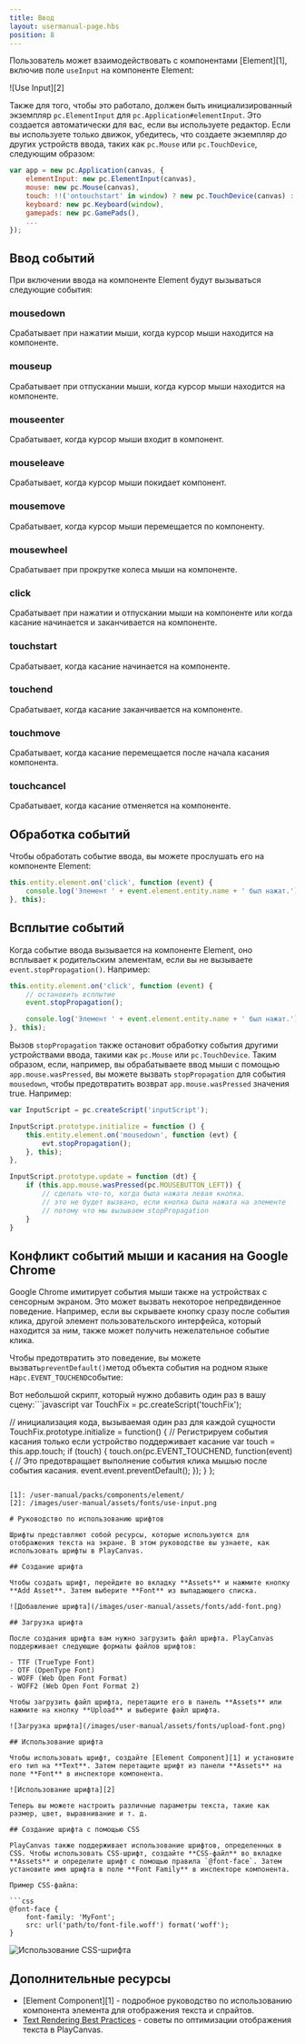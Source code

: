```yaml
---
title: Ввод
layout: usermanual-page.hbs
position: 8
---
```


Пользователь может взаимодействовать с компонентами [Element][1], включив поле `useInput` на компоненте Element:

![Use Input][2]

Также для того, чтобы это работало, должен быть инициализированный экземпляр `pc.ElementInput` для `pc.Application#elementInput`. Это создается автоматически для вас, если вы используете редактор. Если вы используете только движок, убедитесь, что создаете экземпляр *до* других устройств ввода, таких как `pc.Mouse` или `pc.TouchDevice`, следующим образом:

```javascript
var app = new pc.Application(canvas, {
    elementInput: new pc.ElementInput(canvas),
    mouse: new pc.Mouse(canvas),
    touch: !!('ontouchstart' in window) ? new pc.TouchDevice(canvas) : null,
    keyboard: new pc.Keyboard(window),
    gamepads: new pc.GamePads(),
    ...
});
```

## Ввод событий

При включении ввода на компоненте Element будут вызываться следующие события:

### mousedown

Срабатывает при нажатии мыши, когда курсор мыши находится на компоненте.

### mouseup

Срабатывает при отпускании мыши, когда курсор мыши находится на компоненте.

### mouseenter

Срабатывает, когда курсор мыши входит в компонент.

### mouseleave

Срабатывает, когда курсор мыши покидает компонент.

### mousemove

Срабатывает, когда курсор мыши перемещается по компоненту.

### mousewheel

Срабатывает при прокрутке колеса мыши на компоненте.

### click

Срабатывает при нажатии и отпускании мыши на компоненте или когда касание начинается и заканчивается на компоненте.

### touchstart

Срабатывает, когда касание начинается на компоненте.

### touchend

Срабатывает, когда касание заканчивается на компоненте.

### touchmove

Срабатывает, когда касание перемещается после начала касания компонента.

### touchcancel

Срабатывает, когда касание отменяется на компоненте.

## Обработка событий

Чтобы обработать событие ввода, вы можете прослушать его на компоненте Element:

```javascript
this.entity.element.on('click', function (event) {
    console.log('Элемент ' + event.element.entity.name + ' был нажат.');
}, this);
```

## Всплытие событий

Когда событие ввода вызывается на компоненте Element, оно всплывает к родительским элементам, если вы не вызываете `event.stopPropagation()`. Например:

```javascript
this.entity.element.on('click', function (event) {
    // остановить всплытие
    event.stopPropagation();

    console.log('Элемент ' + event.element.entity.name + ' был нажат.');
}, this);
```

Вызов `stopPropagation` также остановит обработку события другими устройствами ввода, такими как `pc.Mouse` или `pc.TouchDevice`. Таким образом, если, например, вы обрабатываете ввод мыши с помощью `app.mouse.wasPressed`, вы можете вызвать `stopPropagation` для события `mousedown`, чтобы предотвратить возврат `app.mouse.wasPressed` значения true. Например:

```javascript
var InputScript = pc.createScript('inputScript');

InputScript.prototype.initialize = function () {
    this.entity.element.on('mousedown', function (evt) {
        evt.stopPropagation();
    }, this);
},

InputScript.prototype.update = function (dt) {
    if (this.app.mouse.wasPressed(pc.MOUSEBUTTON_LEFT)) {
        // сделать что-то, когда была нажата левая кнопка.
        // это не будет вызвано, если кнопка была нажата на элементе
        // потому что мы вызываем stopPropagation
    }
}
```
## Конфликт событий мыши и касания на Google Chrome

Google Chrome имитирует события мыши также на устройствах с сенсорным экраном. Это может вызвать некоторое непредвиденное поведение. Например, если вы скрываете кнопку сразу после события клика, другой элемент пользовательского интерфейса, который находится за ним, также может получить нежелательное событие клика.

Чтобы предотвратить это поведение, вы можете вызвать```preventDefault()```метод объекта события на родном языке на```pc.EVENT_TOUCHEND```событие:

Вот небольшой скрипт, который нужно добавить один раз в вашу сцену:```javascript
var TouchFix = pc.createScript('touchFix');

// инициализация кода, вызываемая один раз для каждой сущности
TouchFix.prototype.initialize = function() {
    // Регистрируем события касания только если устройство поддерживает касание
    var touch = this.app.touch;
    if (touch) {
        touch.on(pc.EVENT_TOUCHEND, function(event) {
            // Это предотвращает выполнение события клика мышью после события касания.
            event.event.preventDefault();
        });
    }
};
```

[1]: /user-manual/packs/components/element/
[2]: /images/user-manual/assets/fonts/use-input.png

# Руководство по использованию шрифтов

Шрифты представляют собой ресурсы, которые используются для отображения текста на экране. В этом руководстве вы узнаете, как использовать шрифты в PlayCanvas.

## Создание шрифта

Чтобы создать шрифт, перейдите во вкладку **Assets** и нажмите кнопку **Add Asset**. Затем выберите **Font** из выпадающего списка.

![Добавление шрифта](/images/user-manual/assets/fonts/add-font.png)

## Загрузка шрифта

После создания шрифта вам нужно загрузить файл шрифта. PlayCanvas поддерживает следующие форматы файлов шрифтов:

- TTF (TrueType Font)
- OTF (OpenType Font)
- WOFF (Web Open Font Format)
- WOFF2 (Web Open Font Format 2)

Чтобы загрузить файл шрифта, перетащите его в панель **Assets** или нажмите на кнопку **Upload** и выберите файл шрифта.

![Загрузка шрифта](/images/user-manual/assets/fonts/upload-font.png)

## Использование шрифта

Чтобы использовать шрифт, создайте [Element Component][1] и установите его тип на **Text**. Затем перетащите шрифт из панели **Assets** на поле **Font** в инспекторе компонента.

![Использование шрифта][2]

Теперь вы можете настроить различные параметры текста, такие как размер, цвет, выравнивание и т. д.

## Создание шрифта с помощью CSS

PlayCanvas также поддерживает использование шрифтов, определенных в CSS. Чтобы использовать CSS-шрифт, создайте **CSS-файл** во вкладке **Assets** и определите шрифт с помощью правила `@font-face`. Затем установите имя шрифта в поле **Font Family** в инспекторе компонента.

Пример CSS-файла:

```css
@font-face {
    font-family: 'MyFont';
    src: url('path/to/font-file.woff') format('woff');
}
```

![Использование CSS-шрифта](/images/user-manual/assets/fonts/use-css-font.png)

## Дополнительные ресурсы

- [Element Component][1] - подробное руководство по использованию компонента элемента для отображения текста и спрайтов.
- [Text Rendering Best Practices](/user-manual/optimization/text-rendering-best-practices) - советы по оптимизации отображения текста в PlayCanvas.

